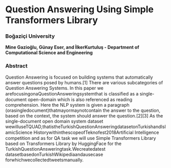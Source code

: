 # Question Answering Using Simple Transformers Library 
### Boğaziçi University 

**Mine Gazioğlu, Günay Eser, and İlkerKurtuluş - Department of Computational Science and Engineering**

### Abstract

Question Answering is focused on building systems that automatically answer questions posed by humans.[1] There are various subcategories of Question Answering Systems. In this paper we arefocusingonaQuestionAnsweringsystemthat is classiﬁed as a single-document open-domain which is also referenced as reading comprehension. Here the NLP system is given a paragraph (orasingledocument)thatmayormaynotcontain the answer to the question, based on the context, the system should answer the question.[2][3] As the single-document open domain system dataset wewilluseTQUAD,thatistheTurkishQuestionAnsweringdatasetonTurkishandIslamicScience HistorywithinthescopeofTeknofest2018Artiﬁcial Intelligence competition and as for QA task we will use Simple Transformers Library based on Transformers Library by HuggingFace for the TurkishQuestionAnsweringtask.Wecreatedatest datasetbasedonTurkishWikipediaandausecase forwhichwecollectedtweetsmanually.
